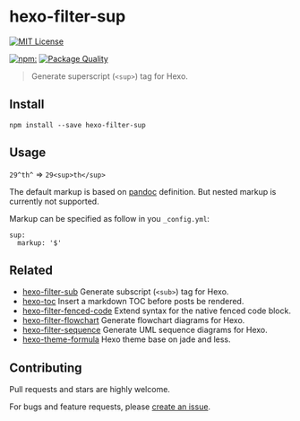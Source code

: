 # hexo-filter-sup

[![MIT License](https://img.shields.io/badge/license-MIT_License-green.svg?style=flat-square)](https://github.com/bubkoo/hexo-filter-sup/blob/master/LICENSE)

[![npm:](https://img.shields.io/npm/v/hexo-filter-sup.svg?style=flat-square)](https://www.npmjs.com/packages/hexo-filter-sup)
[![Package Quality](http://npm.packagequality.com/shield/hexo-filter-sup.svg)](http://packagequality.com/#?package=hexo-filter-sup)

> Generate superscript (`<sup>`) tag for Hexo.

## Install

```node
npm install --save hexo-filter-sup
```

## Usage

`29^th^` => `29<sup>th</sup>`

The default markup is based on [pandoc](http://johnmacfarlane.net/pandoc/README.html#superscripts-and-subscripts) definition. But nested markup is currently not supported.

Markup can be specified as follow in you `_config.yml`:

```
sup:
  markup: '$'
```

## Related
   
   - [hexo-filter-sub](https://github.com/bubkoo/hexo-filter-sub) Generate subscript (`<sub>`) tag for Hexo.
   - [hexo-toc](https://github.com/bubkoo/hexo-toc) Insert a markdown TOC before posts be rendered.
   - [hexo-filter-fenced-code](https://github.com/bubkoo/hexo-filter-fenced-code) Extend syntax for the native fenced code block.
   - [hexo-filter-flowchart](https://github.com/bubkoo/hexo-filter-flowchart) Generate flowchart diagrams for Hexo.
   - [hexo-filter-sequence](https://github.com/bubkoo/hexo-filter-sequence) Generate UML sequence diagrams for Hexo.
   - [hexo-theme-formula](https://github.com/bubkoo/hexo-theme-formula) Hexo theme base on jade and less. 

## Contributing

Pull requests and stars are highly welcome.

For bugs and feature requests, please [create an issue](https://github.com/bubkoo/hexo-filter-sup/issues/new).
